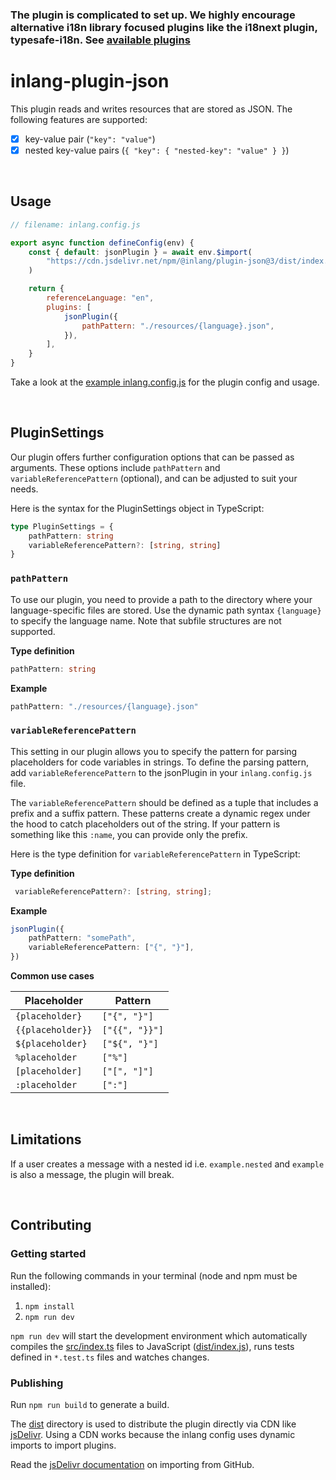 ### The plugin is complicated to set up. We highly encourage alternative i18n library focused plugins like the i18next plugin, typesafe-i18n. See [available plugins](https://inlang.com/documentation/plugins/registry)

# inlang-plugin-json

This plugin reads and writes resources that are stored as JSON. The following features are supported:

- [x] key-value pair (`"key": "value"`)
- [x] nested key-value pairs (`{ "key": { "nested-key": "value" } }`)

<br>

## Usage

```js
// filename: inlang.config.js

export async function defineConfig(env) {
	const { default: jsonPlugin } = await env.$import(
		"https://cdn.jsdelivr.net/npm/@inlang/plugin-json@3/dist/index.js",
	)

	return {
		referenceLanguage: "en",
		plugins: [
			jsonPlugin({
				pathPattern: "./resources/{language}.json",
			}),
		],
	}
}
```

Take a look at the [example inlang.config.js](./example/inlang.config.js) for the plugin config and usage.

<br>

## PluginSettings

Our plugin offers further configuration options that can be passed as arguments. These options include `pathPattern` and `variableReferencePattern` (optional), and can be adjusted to suit your needs.

Here is the syntax for the PluginSettings object in TypeScript:

```typescript
type PluginSettings = {
	pathPattern: string
	variableReferencePattern?: [string, string]
}
```

### `pathPattern`

To use our plugin, you need to provide a path to the directory where your language-specific files are stored. Use the dynamic path syntax `{language}` to specify the language name. Note that subfile structures are not supported.

**Type definition**

```typescript
pathPattern: string
```

**Example**

```typescript
pathPattern: "./resources/{language}.json"
```

### `variableReferencePattern`

This setting in our plugin allows you to specify the pattern for parsing placeholders for code variables in strings. To define the parsing pattern, add `variableReferencePattern` to the jsonPlugin in your `inlang.config.js` file.

The `variableReferencePattern` should be defined as a tuple that includes a prefix and a suffix pattern. These patterns create a dynamic regex under the hood to catch placeholders out of the string. If your pattern is something like this `:name`, you can provide only the prefix.

Here is the type definition for `variableReferencePattern` in TypeScript:

**Type definition**

```typescript
 variableReferencePattern?: [string, string];
```

**Example**

```typescript
jsonPlugin({
	pathPattern: "somePath",
	variableReferencePattern: ["{", "}"],
})
```

**Common use cases**

| Placeholder       | Pattern        |
| ----------------- | -------------- |
| `{placeholder}`   | `["{", "}"]`   |
| `{{placeholder}}` | `["{{", "}}"]` |
| `${placeholder}`  | `["${", "}"]`  |
| `%placeholder`    | `["%"]`        |
| `[placeholder]`   | `["[", "]"]`   |
| `:placeholder`    | `[":"]`        |

<br>

## Limitations

If a user creates a message with a nested id i.e. `example.nested` and `example` is also a message, the plugin will break.

<br>

## Contributing

### Getting started

Run the following commands in your terminal (node and npm must be installed):

1. `npm install`
2. `npm run dev`

`npm run dev` will start the development environment which automatically compiles the [src/index.ts](./src/index.ts) files to JavaScript ([dist/index.js](dist/index.js)), runs tests defined in `*.test.ts` files and watches changes.

### Publishing

Run `npm run build` to generate a build.

The [dist](./dist/) directory is used to distribute the plugin directly via CDN like [jsDelivr](https://www.jsdelivr.com/). Using a CDN works because the inlang config uses dynamic imports to import plugins.

Read the [jsDelivr documentation](https://www.jsdelivr.com/?docs=gh) on importing from GitHub.
